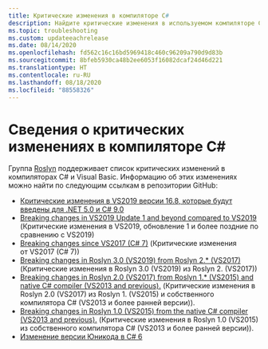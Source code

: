 ```yaml
---
title: Критические изменения в компиляторе C#
description: Найдите критические изменения в используемом компиляторе C#.
ms.topic: troubleshooting
ms.custom: updateeachrelease
ms.date: 08/14/2020
ms.openlocfilehash: fd562c16c16bd5969418c460c96209a790d9d83b
ms.sourcegitcommit: 8bfeb5930ca48b2ee6053f16082dcaf24d46d221
ms.translationtype: HT
ms.contentlocale: ru-RU
ms.lasthandoff: 08/18/2020
ms.locfileid: "88558326"
---
```

# <a name="learn-about-any-breaking-changes-in-the-c-compiler"></a>Сведения о критических изменениях в компиляторе C#

Группа [Roslyn](https://github.com/dotnet/roslyn) поддерживает список критических изменений в компиляторах C# и Visual Basic. Информацию об этих изменениях можно найти по следующим ссылкам в репозитории GitHub:

- [Критические изменения в VS2019 версии 16.8, которые будут введены для .NET 5.0 и C# 9.0](https://github.com/dotnet/roslyn/blob/master/docs/compilers/CSharp/Compiler%20Breaking%20Changes%20-%20DotNet%205.md)
- [Breaking changes in VS2019 Update 1 and beyond compared to VS2019](https://github.com/dotnet/roslyn/blob/master/docs/compilers/CSharp/Compiler%20Breaking%20Changes%20-%20post%20VS2019.md) (Критические изменения в VS2019, обновление 1 и более поздние по сравнению с VS2019)
- [Breaking changes since VS2017 (C# 7)](https://github.com/dotnet/roslyn/blob/master/docs/compilers/CSharp/Compiler%20Breaking%20Changes%20-%20post%20VS2017.md) (Критические изменения от VS2017 (C# 7))
- [Breaking changes in Roslyn 3.0 (VS2019) from Roslyn 2.* (VS2017)](https://github.com/dotnet/roslyn/blob/master/docs/compilers/CSharp/Compiler%20Breaking%20Changes%20-%20VS2019.md) (Критические изменения в Roslyn 3.0 (VS2019) из Roslyn 2. (VS2017))
- [Breaking changes in Roslyn 2.0 (VS2017) from Roslyn 1.* (VS2015) and native C# compiler (VS2013 and previous).](https://github.com/dotnet/roslyn/blob/master/docs/compilers/CSharp/Compiler%20Breaking%20Changes%20-%20VS2017.md) (Критические изменения в Roslyn 2.0 (VS2017) из Roslyn 1. (VS2015) и собственного компилятора C# (VS2013 и более ранней версии)).
- [Breaking changes in Roslyn 1.0 (VS2015) from the native C# compiler (VS2013 and previous).](https://github.com/dotnet/roslyn/blob/master/docs/compilers/CSharp/Compiler%20Breaking%20Changes%20-%20VS2015.md) (Критические изменения в Roslyn 1.0 (VS2015) из собственного компилятора C# (VS2013 и более ранней версии)).
- [Изменение версии Юникода в C# 6](https://github.com/dotnet/roslyn/blob/master/docs/compilers/CSharp/Unicode%20Version.md)

